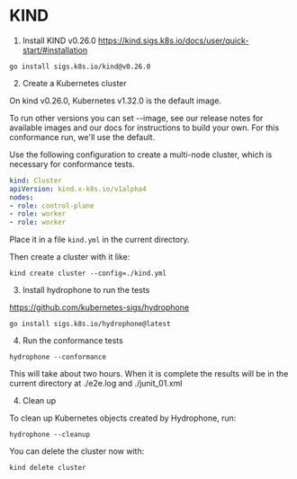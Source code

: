 # KIND

1. Install KIND v0.26.0 https://kind.sigs.k8s.io/docs/user/quick-start/#installation

```
go install sigs.k8s.io/kind@v0.26.0
```

2. Create a Kubernetes cluster

On kind v0.26.0, Kubernetes v1.32.0 is the default image.

To run other versions you can set --image, see our release notes for available images
and our docs for instructions to build your own.
For this conformance run, we'll use the default.

Use the following configuration to create a multi-node cluster, which is necessary
for conformance tests.

```yaml
kind: Cluster
apiVersion: kind.x-k8s.io/v1alpha4
nodes:
- role: control-plane
- role: worker
- role: worker
```

Place it in a file `kind.yml` in the current directory.

Then create a cluster with it like:

```
kind create cluster --config=./kind.yml
```

3. Install hydrophone to run the tests

https://github.com/kubernetes-sigs/hydrophone


```
go install sigs.k8s.io/hydrophone@latest
```

4. Run the conformance tests

```
hydrophone --conformance
```

This will take about two hours. When it is complete the results will be in the current directory at ./e2e.log and ./junit_01.xml


4. Clean up

To clean up Kubernetes objects created by Hydrophone, run:

```
hydrophone --cleanup
```

You can delete the cluster now with:

```
kind delete cluster
```
